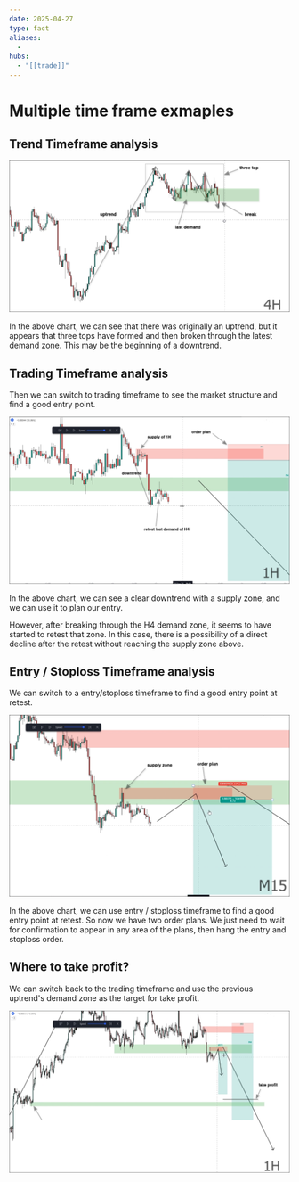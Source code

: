 ```yaml
---
date: 2025-04-27
type: fact
aliases:
  -
hubs:
  - "[[trade]]"
---
```


# Multiple time frame exmaples

## Trend Timeframe analysis

![multi-exp-4h.png](../assets/imgs/multi-exp-4h.png)

In the above chart, we can see that there was originally an uptrend, but it appears that three tops have formed and then broken through the latest demand zone. This may be the beginning of a downtrend.

## Trading Timeframe analysis

Then we can switch to trading timeframe to see the market structure and find a good entry point.

![multi-exp-1h.png](../assets/imgs/multi-exp-1h.png)

In the above chart, we can see a clear downtrend with a supply zone, and we can use it to plan our entry.

However, after breaking through the H4 demand zone, it seems to have started to retest that zone. In this case, there is a possibility of a direct decline after the retest without reaching the supply zone above.

## Entry / Stoploss Timeframe analysis

We can switch to a entry/stoploss timeframe to find a good entry point at retest.

![multi-exp-entry-tf.png](../assets/imgs/multi-exp-entry-tf.png)

In the above chart, we can use entry / stoploss timeframe to find a good entry point at retest. So now we have two order plans. We just need to wait for confirmation to appear in any area of the plans, then hang the entry and stoploss order.

## Where to take profit?

We can switch back to the trading timeframe and use the previous uptrend's demand zone as the target for take profit.

![multi-exp-take-profit.png](../assets/imgs/multi-exp-take-profit.png)


